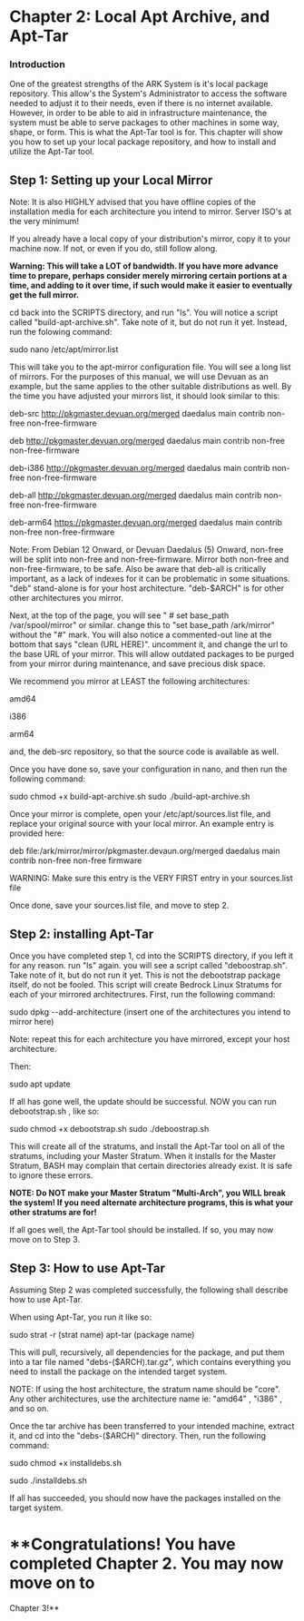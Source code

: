 # **Chapter 2: Local Apt Archive, and Apt-Tar**
### Introduction
One of the greatest strengths of the ARK System is it's local package 
repository. This allow's the System's Administrator to access the software 
needed to adjust it to their needs, even if there is no internet available. 
However, in order to be able to aid in infrastructure maintenance, the system 
must be able to serve packages to other machines in some way, shape, or form. 
This is what the Apt-Tar tool is for. This chapter will show you how to set up 
your local package repository, and how to install and utilize the Apt-Tar tool. 

## Step 1: Setting up your Local Mirror

Note: It is also HIGHLY advised that you have offline copies of the 
installation media for each architecture you intend to mirror. Server ISO's at 
the very minimum!

If you already have a local copy of your distribution's mirror, copy it to your 
machine now. If not, or even if you do, still follow along. 

**Warning: This will take a LOT of bandwidth. If you have more advance time to 
prepare, perhaps consider merely mirroring certain portions at a time, and 
adding to it over time, if such would make it easier to eventually get the full 
mirror.** 

cd back into the SCRIPTS directory, and run "ls". You will notice a script 
called "build-apt-archive.sh". Take note of it, but do not run it yet. Instead, 
run the folowing command: 

sudo nano /etc/apt/mirror.list

This will take you to the apt-mirror configuration file. You will see a long 
list of mirrors. For the purposes of this manual, we will use Devuan as an 
example, but the same applies to the other suitable distributions as well. By 
the time you have adjusted your mirrors list, it should look similar to this: 

deb-src http://pkgmaster.devuan.org/merged daedalus main contrib non-free 
non-free-firmware

deb http://pkgmaster.devuan.org/merged daedalus main contrib non-free 
non-free-firmware

deb-i386 http://pkgmaster.devuan.org/merged daedalus main contrib non-free 
non-free-firmware

deb-all http://pkgmaster.devuan.org/merged daedalus main contrib non-free 
non-free-firmware

deb-arm64 https://pkgmaster.devuan.org/merged daedalus main contrib non-free 
non-free-firmware

Note: From Debian 12 Onward, or Devuan Daedalus (5) Onward, non-free will be 
split into non-free and non-free-firmware. Mirror both non-free and 
non-free-firmware, to be safe. Also be aware that deb-all is critically 
important, as a lack of indexes for it can be problematic in some situations. 
"deb" stand-alone is for your host architecture. "deb-$ARCH" is for other other 
architectures you mirror. 

Next, at the top of the page, you will see " # set base_path /var/spool/mirror" 
or similar. change this to "set base_path /ark/mirror" without the "#" mark. 
You will also notice a commented-out line at the bottom that says "clean (URL 
HERE)". uncomment it, and change the url to the base URL of your mirror. This 
will allow outdated packages to be purged from your mirror during maintenance, 
and save precious disk space. 

We recommend you mirror at LEAST the following architectures:

amd64

i386

arm64 

and, the deb-src repository, so that the source code is available as well. 

Once you have done so, save your configuration in nano, and then run the 
following command: 

sudo chmod +x build-apt-archive.sh
sudo ./build-apt-archive.sh

Once your mirror is complete, open your /etc/apt/sources.list file, and replace 
your original source with your local mirror. An example entry is provided here: 


deb file:/ark/mirror/mirror/pkgmaster.devaun.org/merged daedalus main contrib 
non-free non-free firmware

WARNING: Make sure this entry is the VERY FIRST entry in your sources.list file

Once done, save your sources.list file, and move to step 2. 


## Step 2: installing Apt-Tar
Once you have completed step 1, cd into the SCRIPTS directory, if you left it 
for any reason. run "ls" again. you will see a script called "deboostrap.sh". 
Take note of it, but do not run it yet. This is not the debootstrap package 
itself, do not be fooled. This script will create Bedrock Linux Stratums for 
each of your mirrored architectrures. First, run the following command: 

sudo dpkg --add-architecture (insert one of the architectures you intend to 
mirror here)

Note: repeat this for each architecture you have mirrored, except your host 
architecture. 

Then: 

sudo apt update

If all has gone well, the update should be successful. NOW you can run 
debootstrap.sh , like so:

sudo chmod +x debootstrap.sh
sudo ./deboostrap.sh

This will create all of the stratums, and install the Apt-Tar tool on all of 
the stratums, including your Master Stratum. When it installs for the Master 
Stratum, BASH may complain that certain directories already exist. It is safe 
to ignore these errors. 

**NOTE: Do NOT make your Master Stratum "Multi-Arch", you WILL break the 
system! If you need alternate architecture programs, this is what your other 
stratums are for!**

If all goes well, the Apt-Tar tool should be installed. If so, you may now move 
on to Step 3. 

## Step 3: How to use Apt-Tar
Assuming Step 2 was completed successfully, the following shall describe how to 
use Apt-Tar. 

When using Apt-Tar, you run it like so: 

sudo strat -r (strat name) apt-tar (package name)

This will pull, recursively, all dependencies for the package, and put them 
into a tar file named "debs-($ARCH).tar.gz", which contains everything you need 
to install the package on the intended target system.

NOTE: If using the host architecture, the stratum name should be "core". Any 
other architectures, use the architecture name ie: "amd64" , "i386" , and so 
on. 

Once the tar archive has been transferred to your intended machine, extract it, 
and cd into the "debs-($ARCH)" directory. Then, run the following command:

sudo chmod +x installdebs.sh

sudo ./installdebs.sh

If all has succeeded, you should now have the packages installed on the target 
system. 


# **Congratulations! You have completed Chapter 2. You may now move on to 
Chapter 3!**
